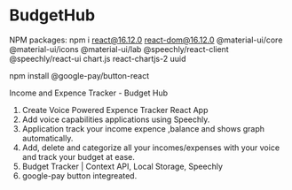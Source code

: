 # BudgetHub

NPM packages: npm i react@16.12.0 react-dom@16.12.0 @material-ui/core @material-ui/icons @material-ui/lab @speechly/react-client @speechly/react-ui chart.js react-chartjs-2 uuid

npm install @google-pay/button-react

Income and Expence Tracker - Budget Hub

1) Create Voice Powered Expence Tracker React App
2) Add voice capabilities applications using Speechly.
3) Application track your income expence ,balance and shows graph automatically. 
4) Add, delete and categorize all your incomes/expenses with your voice and track your budget at ease.
5) Budget Tracker | Context API, Local Storage, Speechly
6) google-pay button integreated.
